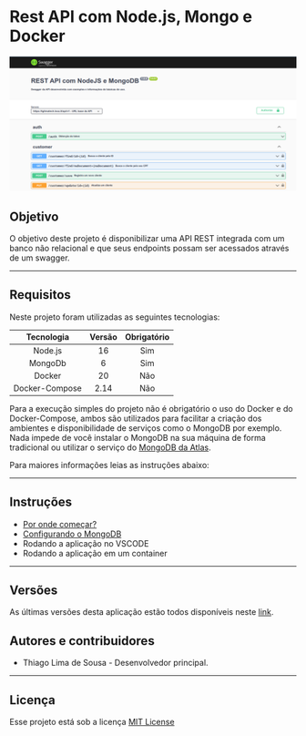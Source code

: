 # Rest API com Node.js, Mongo e Docker

![Imagem exemplo do Swagger](./docs/images/swagger.png)

## Objetivo

O objetivo deste projeto é disponibilizar uma API REST integrada com um banco não relacional e que seus endpoints possam ser acessados através de um swagger.

---

## Requisitos

Neste projeto foram utilizadas as seguintes tecnologias:

|Tecnologia       |Versão|Obrigatório|
|:---------------:|:----:|:---------:|
|Node.js          |16    |Sim        |
|MongoDb          |6     |Sim        |
|Docker           |20    |Não        |
|Docker-Compose   |2.14  |Não        |

Para a execução simples do projeto não é obrigatório o uso do Docker e do Docker-Compose, ambos são utilizados para facilitar a criação dos ambientes e disponibilidade de serviços como o MongoDB por exemplo. Nada impede de você instalar o MongoDB na sua máquina de forma tradicional ou utilizar o serviço do [MongoDB da Atlas](https://www.mongodb.com/cloud/atlas/register).

Para maiores informações leias as instruções abaixo:

---

## Instruções

* [Por onde começar?](./docs/tutorials/01-where-to-start.md)
* [Configurando o MongoDB](./docs/tutorials/02-config-mongodb.md)
* Rodando a aplicação no VSCODE
* Rodando a aplicação em um container

---

## Versões

As últimas versões desta aplicação estão todos disponíveis neste [link](https://github.com/tglima/restapi-express-mongodb/releases).


## Autores e contribuidores

* Thiago Lima de Sousa - Desenvolvedor principal.

---

## Licença

Esse projeto está sob a licença [MIT License](LICENSE)

